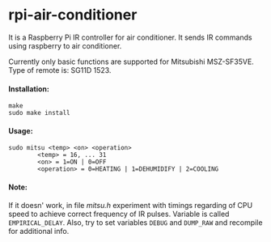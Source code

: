 rpi-air-conditioner
===================

It is a Raspberry Pi IR controller for air conditioner.
It sends IR commands using raspberry to air conditioner.

Currently only basic functions are supported for Mitsubishi MSZ-SF35VE.
Type of remote is: SG11D 1523.

#### Installation:
```
make
sudo make install
```

#### Usage:
```
sudo mitsu <temp> <on> <operation>
        <temp> = 16, ... 31
        <on> = 1=ON | 0=OFF
        <operation> = 0=HEATING | 1=DEHUMIDIFY | 2=COOLING
```

#### Note:

If it doesn' work, in file *mitsu.h* experiment with timings regarding of CPU speed to achieve correct frequency of IR pulses. Variable is called ```EMPIRICAL_DELAY```. Also, try to set variables ```DEBUG``` and ```DUMP_RAW``` and recompile for additional info.



